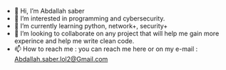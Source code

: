 - 👋 Hi, I’m Abdallah saber
- 👀 I’m interested in programming and cybersecurity.
- 🌱 I’m currently learning python, network+, security+
- 💞️ I’m looking to collaborate on any project that will help me gain more experince and help me write clean code.
- 📫 How to reach me : you can reach me here or on my e-mail : Abdallah.saber.lol2@Gmail.com

<!---
Abdallahsaber/Abdallahsaber is a ✨ special ✨ repository because its `README.md` (this file) appears on your GitHub profile.
You can click the Preview link to take a look at your changes.
--->
